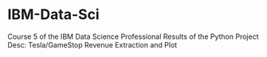 # IBM-Data-Sci

Course 5 of the IBM Data Science Professional 
    Results of the Python Project 
    Desc: Tesla/GameStop Revenue Extraction and Plot